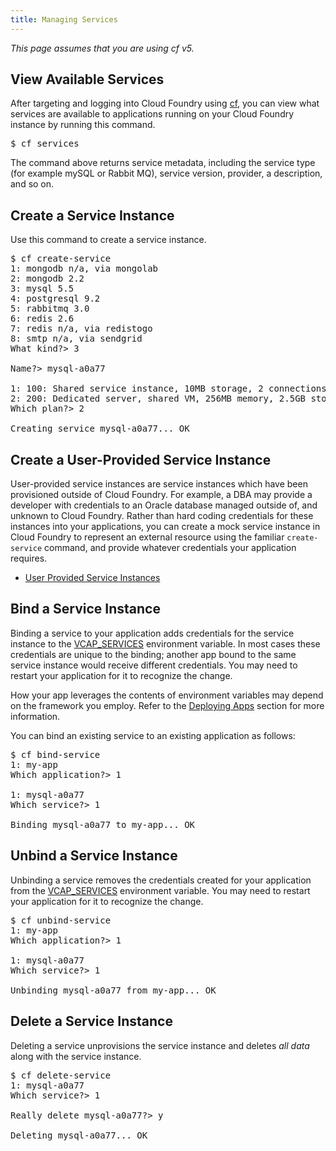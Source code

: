 ```yaml
---
title: Managing Services
---
```

_This page assumes that you are using cf v5._

## <a id='viewing-services'></a> View Available Services ##

After targeting and logging into Cloud Foundry using [cf](../installcf/cf.html), you can view what services are available to applications running on your Cloud Foundry instance by running this command.

<pre class="terminal">
$ cf services
</pre>

The command above returns service metadata, including the service type (for example mySQL or Rabbit MQ), service version, provider, a description, and so on.

## <a id='create'></a>Create a Service Instance ##

Use this command to create a service instance.

<pre class="terminal">
$ cf create-service
1: mongodb n/a, via mongolab
2: mongodb 2.2
3: mysql 5.5
4: postgresql 9.2
5: rabbitmq 3.0
6: redis 2.6
7: redis n/a, via redistogo
8: smtp n/a, via sendgrid
What kind?> 3

Name?> mysql-a0a77

1: 100: Shared service instance, 10MB storage, 2 connections
2: 200: Dedicated server, shared VM, 256MB memory, 2.5GB storage, 30 connections
Which plan?> 2

Creating service mysql-a0a77... OK
</pre>

## <a id='user-provided'></a>Create a User-Provided Service Instance ##

User-provided service instances are service instances which have been provisioned outside of Cloud Foundry. For example, a DBA may provide a developer with credentials to an Oracle database managed outside of, and unknown to Cloud Foundry. Rather than hard coding credentials for these instances into your applications, you can create a mock service instance in Cloud Foundry to represent an external resource using the familiar `create-service` command, and provide whatever credentials your application requires.

* [User Provided Service Instances](user-provided.html)

## <a id='bind'></a>Bind a Service Instance ##

Binding a service to your application adds credentials for the service instance to the [VCAP\_SERVICES](../deploy-apps/environment-variable.html) environment variable. In most cases these credentials are unique to the binding; another app bound to the same service instance would receive different credentials. You may need to restart your application for it to recognize the change.

How your app leverages the contents of environment variables may depend on the framework you employ. Refer to the [Deploying Apps](../deploy-apps/) section for more information.

You can bind an existing service to an existing application as follows:

<pre class="terminal">
$ cf bind-service
1: my-app
Which application?> 1

1: mysql-a0a77
Which service?> 1

Binding mysql-a0a77 to my-app... OK
</pre>

## <a id='unbind'></a>Unbind a Service Instance ##

Unbinding a service removes the credentials created for your application from the [VCAP\_SERVICES](../deploy-apps/environment-variable.html) environment variable. You may need to restart your application for it to recognize the change.

<pre class="terminal">
$ cf unbind-service
1: my-app
Which application?> 1

1: mysql-a0a77
Which service?> 1

Unbinding mysql-a0a77 from my-app... OK
</pre>

## <a id='delete'></a>Delete a Service Instance ##

Deleting a service unprovisions the service instance and deletes *all data* along with the service instance.

<pre class="terminal">
$ cf delete-service
1: mysql-a0a77
Which service?> 1

Really delete mysql-a0a77?> y

Deleting mysql-a0a77... OK
</pre>

